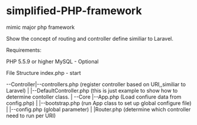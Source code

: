 # simplified-PHP-framework
mimic major php  framework

Show the concept of routing and controller define similiar to Laravel.

Requirements:

PHP 5.5.9 or higher
MySQL - Optional

File Structure
index.php - start

--Controller|--controllers.php (register controller based on URI,,similiar to Laravel)
            |
            |--DefaultController.php (this is just example to show how to determine contoller class.
            |
--Core      |--App.php (Load confiure data from config.php)
            |
            |--bootstrap.php (run App class to set up global configure file)
            |
            |--config.php (global parameter)
            |
            |Router.php (determine which controller need to run per URI)
